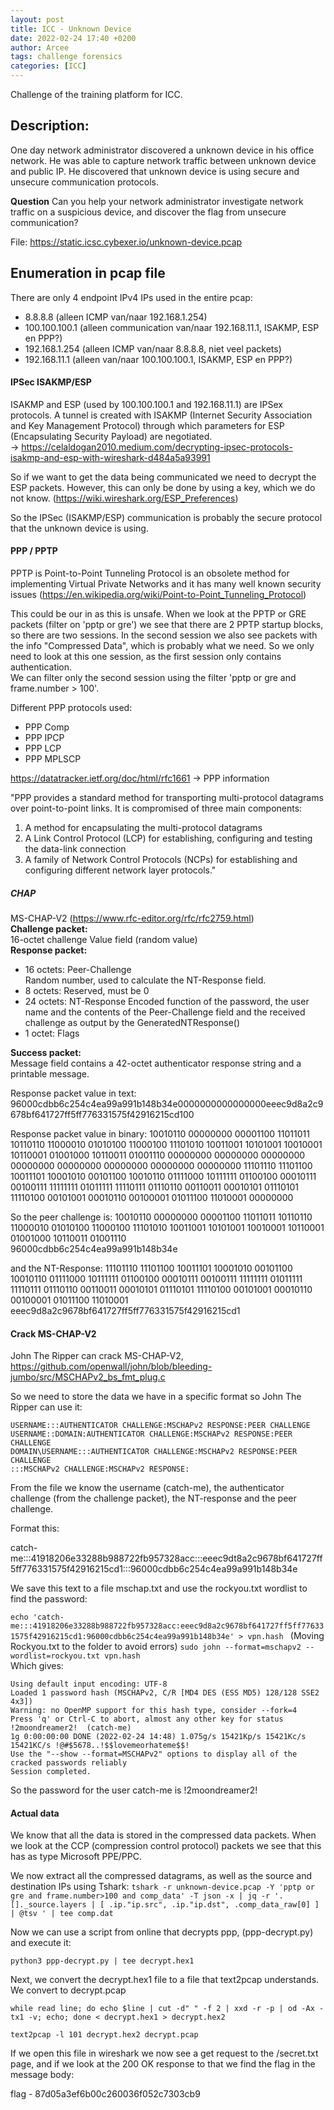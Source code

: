 ```yaml
---
layout: post
title: ICC - Unknown Device
date: 2022-02-24 17:40 +0200
author: Arcee
tags: challenge forensics 
categories: [ICC]
---
```

Challenge of the training platform for ICC.

## Description: 
One day network administrator discovered a unknown device in his office network.
He was able to capture network traffic between unknown device and public IP.
He discovered that unknown device is using secure and unsecure communication protocols. 

**Question**
Can you help your network administrator investigate network traffic on a suspicious device, and discover the flag from unsecure communication? 

File: https://static.icsc.cybexer.io/unknown-device.pcap

## Enumeration in pcap file
There are only 4 endpoint IPv4 IPs used in the entire pcap:

- 8.8.8.8 (alleen ICMP van/naar 192.168.1.254)
- 100.100.100.1 (alleen communication van/naar 192.168.11.1, ISAKMP, ESP en PPP?)
- 192.168.1.254 (alleen  ICMP van/naar 8.8.8.8, niet veel packets)
- 192.168.11.1  (alleen van/naar  100.100.100.1, ISAKMP, ESP en PPP?)

#### IPSec ISAKMP/ESP
ISAKMP and ESP (used by 100.100.100.1 and 192.168.11.1) are IPSex protocols. A tunnel is created with ISAKMP (Internet Security Association and Key Management Protocol) through which parameters for ESP (Encapsulating Security Payload) are negotiated.   
-> https://celaldogan2010.medium.com/decrypting-ipsec-protocols-isakmp-and-esp-with-wireshark-d484a5a93991

So if we want to get the data being communicated we need to decrypt the ESP packets. However, this can only be done by using a key, which we do not know. (https://wiki.wireshark.org/ESP_Preferences)

So the IPSec (ISAKMP/ESP) communication is probably the secure protocol that the unknown device is using. 

#### PPP / PPTP
PPTP is Point-to-Point Tunneling Protocol is an obsolete method for implementing Virtual Private Networks and it has many well known security issues (https://en.wikipedia.org/wiki/Point-to-Point_Tunneling_Protocol)

This could be our in as this is unsafe. When we look at the PPTP or GRE packets (filter on 'pptp or gre') we see that there are 2 PPTP startup blocks, so there are two sessions. In the second session we also see packets with the info "Compressed Data", which is probably what we need. So we only need to look at this one session, as the first session only contains authentication.  
We can filter only the second session using the filter 'pptp or gre and frame.number > 100'.

Different PPP protocols used: 
- PPP Comp
- PPP IPCP
- PPP LCP
- PPP MPLSCP

https://datatracker.ietf.org/doc/html/rfc1661 -> PPP information

"PPP provides a standard method for transporting multi-protocol datagrams over point-to-point links. It is compromised of three main components: 
1. A method for encapsulating the multi-protocol datagrams
2. A Link Control Protocol (LCP) for establishing, configuring and testing the data-link connection
3. A family of Network Control Protocols (NCPs) for establishing and configuring different network layer protocols."

##### CHAP
MS-CHAP-V2  (https://www.rfc-editor.org/rfc/rfc2759.html)  
**Challenge packet:**  
16-octet challenge Value field (random value)  
**Response packet:**
- 16 octets: Peer-Challenge    
Random number, used to calculate the NT-Response field. 
- 8 octets: Reserved, must be 0
- 24 octets: NT-Response
Encoded function of the password, the user name and the contents of the Peer-Challenge field and the received challenge as output by the GeneratedNTResponse()
- 1 octet: Flags    

**Success packet:**  
Message field contains a 42-octet authenticator response string and a printable message. 


Response packet value in text: 
96000cdbb6c254c4ea99a991b148b34e0000000000000000eeec9d8a2c9678bf641727ff5ff776331575f42916215cd100

Response packet value in binary:
10010110 00000000 00001100 11011011 10110110 11000010 01010100 11000100 11101010 10011001 10101001 10010001 10110001 01001000 10110011 01001110 00000000 00000000 00000000 00000000 00000000 00000000 00000000 00000000 11101110 11101100 10011101 10001010 00101100 10010110 01111000 10111111 01100100 00010111 00100111 11111111 01011111 11110111 01110110 00110011 00010101 01110101 11110100 00101001 00010110 00100001 01011100 11010001 00000000

So the peer challenge is:
10010110 00000000 00001100 11011011 10110110 11000010 01010100 11000100 11101010 10011001 10101001 10010001 10110001 01001000 10110011 01001110  
96000cdbb6c254c4ea99a991b148b34e

and the NT-Response:
11101110 11101100 10011101 10001010 00101100 10010110 01111000 10111111 01100100 00010111 00100111 11111111 01011111 11110111 01110110 00110011 00010101 01110101 11110100 00101001 00010110 00100001 01011100 11010001  
eeec9d8a2c9678bf641727ff5ff776331575f42916215cd1

#### Crack MS-CHAP-V2
John The Ripper can crack MS-CHAP-V2,
https://github.com/openwall/john/blob/bleeding-jumbo/src/MSCHAPv2_bs_fmt_plug.c

So we need to store the data we have in a specific format so John The Ripper can use it: 
```
USERNAME:::AUTHENTICATOR CHALLENGE:MSCHAPv2 RESPONSE:PEER CHALLENGE
USERNAME::DOMAIN:AUTHENTICATOR CHALLENGE:MSCHAPv2 RESPONSE:PEER CHALLENGE
DOMAIN\USERNAME:::AUTHENTICATOR CHALLENGE:MSCHAPv2 RESPONSE:PEER CHALLENGE
:::MSCHAPv2 CHALLENGE:MSCHAPv2 RESPONSE:
 ```
 
From the file we know the username (catch-me), the authenticator challenge (from the challenge packet), the NT-response and the peer challenge. 

Format this: 

catch-me:::41918206e33288b988722fb957328acc:::eeec9dt8a2c9678bf641727ff5ff776331575f42916215cd1:::96000cdbb6c254c4ea99a991b148b34e

We save this text to a file mschap.txt and use the rockyou.txt wordlist to find the password: 

`echo 'catch-me:::41918206e33288b988722fb957328acc:eeec9d8a2c9678bf641727ff5ff776331575f42916215cd1:96000cdbb6c254c4ea99a991b148b34e' > vpn.hash
`
(Moving Rockyou.txt to the folder to avoid errors)
`sudo john --format=mschapv2 --wordlist=rockyou.txt vpn.hash`  
Which gives:
```
Using default input encoding: UTF-8
Loaded 1 password hash (MSCHAPv2, C/R [MD4 DES (ESS MD5) 128/128 SSE2 4x3])
Warning: no OpenMP support for this hash type, consider --fork=4
Press 'q' or Ctrl-C to abort, almost any other key for status
!2moondreamer2!  (catch-me)     
1g 0:00:00:00 DONE (2022-02-24 14:48) 1.075g/s 15421Kp/s 15421Kc/s 15421KC/s !@#$5678..!$$lovemeorhateme$$!
Use the "--show --format=MSCHAPv2" options to display all of the cracked passwords reliably
Session completed.
```

So the password for the user catch-me is !2moondreamer2!

#### Actual data

We know that all the data is stored in the compressed data packets. 
When we look at the CCP (compression control protocol) packets we see that this has as type Microsoft PPE/PPC.

We now extract all the compressed datagrams, as well as the source and destination IPs using Tshark:
`tshark -r unknown-device.pcap -Y 'pptp or gre and frame.number>100 and comp_data' -T json -x | jq -r '.[]._source.layers | [ .ip."ip.src", .ip."ip.dst", .comp_data_raw[0] ] | @tsv ' | tee comp.dat` 

Now we can use a script from online that decrypts ppp, (ppp-decrypt.py) and execute it:

`python3 ppp-decrypt.py | tee decrypt.hex1`

Next, we convert the decrypt.hex1 file to a file that text2pcap understands. We convert to decrypt.pcap

`while read line; do echo $line | cut -d" " -f 2 | xxd -r -p | od -Ax -tx1 -v; echo; done < decrypt.hex1 > decrypt.hex2`

`text2pcap -l 101 decrypt.hex2 decrypt.pcap`

If we open this file in wireshark we now see a get request to the /secret.txt page, and if we look at the 200 OK response to that we find the flag in the message body: 

flag - 87d05a3ef6b00c260036f052c7303cb9 
